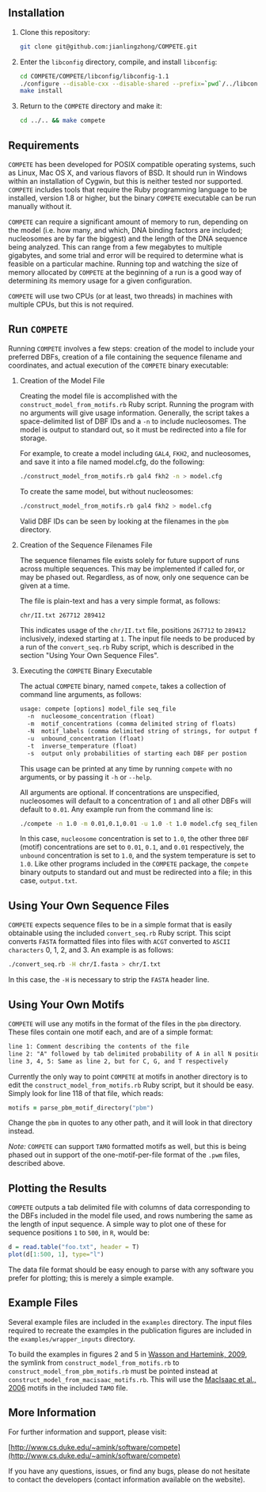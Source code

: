 
## Installation

1. Clone this repository:

    ```bash
    git clone git@github.com:jianlingzhong/COMPETE.git
    ```

2. Enter the `libconfig` directory, compile, and install  `libconfig`:
   
    ```bash
    cd COMPETE/COMPETE/libconfig/libconfig-1.1
    ./configure --disable-cxx --disable-shared --prefix=`pwd`/../libconfig-1.1_inst/
    make install
    ```
   
3. Return to the `COMPETE` directory and make it:

    ```bash
    cd ../.. && make compete
    ```

## Requirements

`COMPETE` has been developed for POSIX compatible operating systems, such as
Linux, Mac OS X, and various flavors of BSD. It should run in Windows within an
installation of Cygwin, but this is neither tested nor supported. `COMPETE`
includes tools that require the Ruby programming language to be installed,
version 1.8 or higher, but the binary `COMPETE` executable can be run manually
without it.

`COMPETE` can require a significant amount of memory to run, depending on the
model (i.e. how many, and which, DNA binding factors are included; nucleosomes
are by far the biggest) and the length of the DNA sequence being analyzed. This
can range from a few megabytes to multiple gigabytes, and some trial and error
will be required to determine what is feasible on a particular machine. Running
top and watching the size of memory allocated by `COMPETE` at the beginning of a
run is a good way of determining its memory usage for a given configuration.

`COMPETE` will use two CPUs (or at least, two threads) in machines with multiple
CPUs, but this is not required. 

## Run `COMPETE`

Running `COMPETE` involves a few steps: creation of the model to include
your preferred DBFs, creation of a file containing the sequence filename and
coordinates, and actual execution of the `COMPETE` binary executable:

1. Creation of the Model File

    Creating the model file is accomplished with the `construct_model_from_motifs.rb`
    Ruby script.  Running the program with no arguments will give usage information.
    Generally, the script takes a space-delimited list of DBF IDs and a `-n` to
    include nucleosomes.  The model is output to standard out, so it must be
    redirected into a file for storage.
    
    For example, to create a model including `GAL4`, `FKH2`, and nucleosomes, and save
    it into a file named model.cfg, do the following:
    
    ```bash
    ./construct_model_from_motifs.rb gal4 fkh2 -n > model.cfg
    ```
    
    To create the same model, but without nucleosomes:
    
    ```bash
    ./construct_model_from_motifs.rb gal4 fkh2 > model.cfg
    ```
    
    Valid DBF IDs can be seen by looking at the filenames in the `pbm` directory.

2. Creation of the Sequence Filenames File

    The sequence filenames file exists solely for future support of runs across
    multiple sequences.  This may be implemented if called for, or may be phased
    out.  Regardless, as of now, only one sequence can be given at a time.
    
    The file is plain-text and has a very simple format, as follows:
    
    ```txt
    chr/II.txt 267712 289412
    ```
    
    This indicates usage of the `chr/II.txt` file, positions `267712` to `289412`
    inclusively, indexed starting at `1`.  The input file needs to be produced by a
    run of the `convert_seq.rb` Ruby script, which is described in the section "Using
    Your Own Sequence Files".

3. Executing the `COMPETE` Binary Executable

    The actual `COMPETE` binary, named `compete`, takes a collection of command line
    arguments, as follows:
    
    ```txt
    usage: compete [options] model_file seq_file
      -n  nucleosome_concentration (float)
      -m  motif_concentrations (comma delimited string of floats)
      -N  motif_labels (comma delimited string of strings, for output file column headers)
      -u  unbound_concentration (float)
      -t  inverse_temperature (float)
      -s  output only probabilities of starting each DBF per postion
    ```
    
    This usage can be printed at any time by running `compete` with no arguments, or
    by passing it `-h` or `--help`.
    
    All arguments are optional. If concentrations are unspecified, nucleosomes will
    default to a concentration of `1` and all other DBFs will default to `0.01`.  Any
    example run from the command line is:
    
    ```bash
    ./compete -n 1.0 -m 0.01,0.1,0.01 -u 1.0 -t 1.0 model.cfg seq_filenames.txt > output.txt
    ```
    
    In this case, `nucleosome` concentration is set to `1.0`, the other three `DBF`
    (motif) concentrations are set to `0.01`, `0.1`, and `0.01` respectively, the `unbound`
    concentration is set to `1.0`, and the system temperature is set to `1.0`.  Like
    other programs included in the `COMPETE` package, the `compete` binary outputs to
    standard out and must be redirected into a file; in this case, `output.txt`.

## Using Your Own Sequence Files

`COMPETE` expects sequence files to be in a simple format that is easily
obtainable using the included `convert_seq.rb` Ruby script.  This scipt converts
`FASTA` formatted files into files with `ACGT` converted to `ASCII characters` 0, 1,
2, and 3.  An example is as follows:

```bash
./convert_seq.rb -H chr/I.fasta > chr/I.txt
```

In this case, the `-H` is necessary to strip the `FASTA` header line.

## Using Your Own Motifs

`COMPETE` will use any motifs in the format of the files in the `pbm` directory.
These files contain one motif each, and are of a simple format:

```txt
line 1: Comment describing the contents of the file
line 2: "A" followed by tab delimited probability of A in all N positions of motif
line 3, 4, 5: Same as line 2, but for C, G, and T respectively
```

Currently the only way to point `COMPETE` at motifs in another directory is to
edit the `construct_model_from_motifs.rb` Ruby script, but it should be easy.
Simply look for line 118 of that file, which reads:

```ruby
motifs = parse_pbm_motif_directory("pbm")
```

Change the `pbm` in quotes to any other path, and it will look in that directory
instead.

*Note:* `COMPETE` can support `TAMO` formatted motifs as well, but this is being
phased out in support of the one-motif-per-file format of the `.pwm` files,
described above.


## Plotting the Results

`COMPETE` outputs a tab delimited file with columns of data corresponding to the
DBFs included in the model file used, and rows numbering the same as the length
of input sequence.  A simple way to plot one of these for sequence positions `1`
to `500`, in `R`, would be:

```R
d = read.table("foo.txt", header = T)
plot(d[1:500, 1], type="l")
```

The data file format should be easy enough to parse with any software you prefer
for plotting; this is merely a simple example.


## Example Files

Several example files are included in the `examples` directory.  The input
files required to recreate the examples in the publication figures are included
in the `examples/wrapper_inputs` directory.

To build the examples in figures 2 and 5 in [Wasson and Hartemink, 2009](http://www.ncbi.nlm.nih.gov/pubmed/19720867), the symlink from `construct_model_from_motifs.rb` to `construct_model_from_pbm_motifs.rb` must be
pointed instead at `construct_model_from_macisaac_motifs.rb`.  This will use the
[MacIsaac et al., 2006](https://github.com/jianlingzhong/COMPETE/edit/master/COMPETE/README.md) motifs in the included `TAMO` file.


## More Information

For further information and support, please visit:

[http://www.cs.duke.edu/~amink/software/compete](http://www.cs.duke.edu/~amink/software/compete)

If you have any questions, issues, or find any bugs, please do not hesitate to
contact the developers (contact information available on the website).
